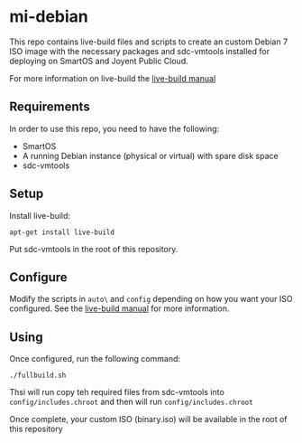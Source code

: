 # mi-debian

This repo contains live-build files and scripts to create an custom Debian 7 
ISO image with the necessary packages and sdc-vmtools installed for deploying 
on SmartOS and Joyent Public Cloud.

For more information on live-build the [live-build manual](http://live-systems.org/manual/stable/html/live-manual.en.html)

## Requirements

In order to use this repo, you need to have the following:

 * SmartOS
 * A running Debian instance (physical or virtual) with spare disk space
 * sdc-vmtools
 
## Setup

Install live-build:

```
apt-get install live-build
```

Put sdc-vmtools in the root of this repository.

## Configure

Modify the scripts in `auto\` and `config` depending on how you want your ISO configured. See the [live-build manual](http://live-systems.org/manual/stable/html/live-manual.en.html) for more information.


## Using

Once configured, run the following command:

```
./fullbuild.sh
```

Thsi will run copy teh required files from sdc-vmtools into `config/includes.chroot` and then will run `config/includes.chroot`

Once complete, your custom ISO (binary.iso) will be available in the root of this repository
